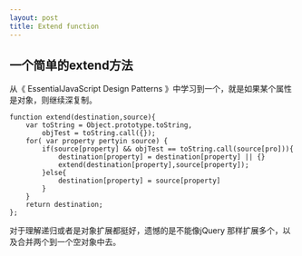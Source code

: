 ```yaml
---
layout: post
title: Extend function
---
```

## 一个简单的extend方法

从《 EssentialJavaScript Design Patterns 》中学习到一个，就是如果某个属性是对象，则继续深复制。

```
function extend(destination,source){
    var toString = Object.prototype.toString,
        objTest = toString.call({});
    for( var property pertyin source) {
        if(source[property] && objTest == toString.call(source[pro])){
            destination[property] = destination[property] || {}
            extend(destination[property],source[property]);
        }else{
            destination[property] = source[property]
        }
    }
    return destination;
};

```

对于理解递归或者是对象扩展都挺好，遗憾的是不能像jQuery 那样扩展多个，以及合并两个到一个空对象中去。

